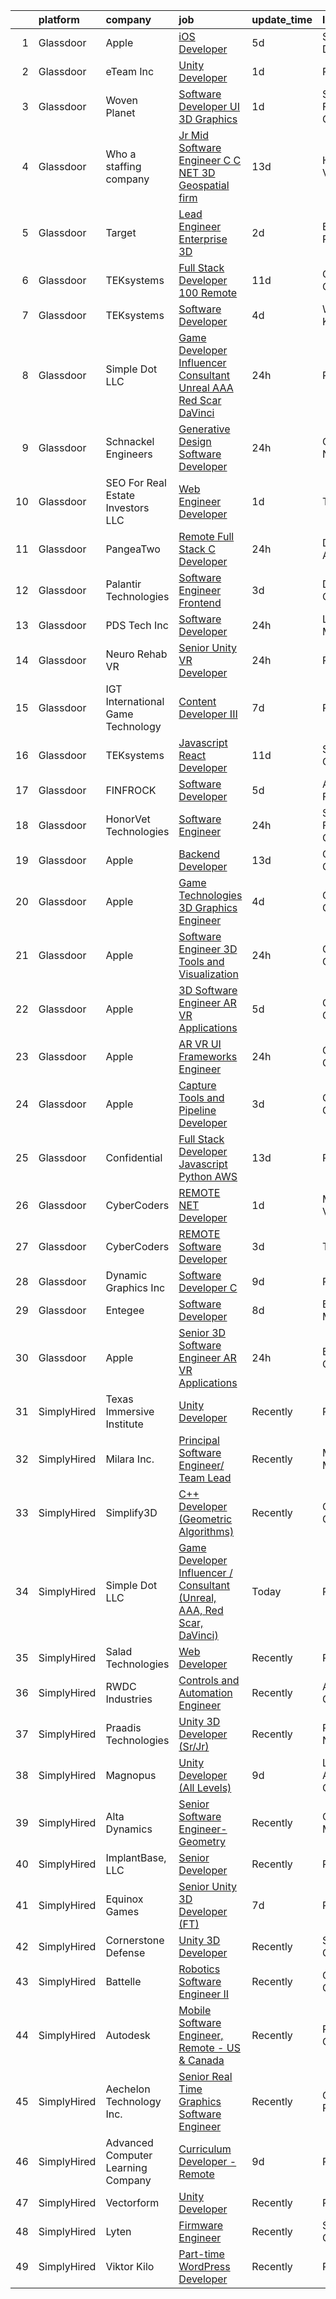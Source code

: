 

|    | platform    | company                             | job                                                                                                                                                                                                                                                                                                                                                                                                                                                                                                                                                                                                                                                                                                                                                                                                                                                                                                                                                                                                                                                                                                                                                                                                                                                                                                                                                                                                | update_time   | location           |
|---:|:------------|:------------------------------------|:---------------------------------------------------------------------------------------------------------------------------------------------------------------------------------------------------------------------------------------------------------------------------------------------------------------------------------------------------------------------------------------------------------------------------------------------------------------------------------------------------------------------------------------------------------------------------------------------------------------------------------------------------------------------------------------------------------------------------------------------------------------------------------------------------------------------------------------------------------------------------------------------------------------------------------------------------------------------------------------------------------------------------------------------------------------------------------------------------------------------------------------------------------------------------------------------------------------------------------------------------------------------------------------------------------------------------------------------------------------------------------------------------|:--------------|:-------------------|
|  1 | Glassdoor   | Apple                               | [iOS Developer](https://www.glassdoor.com/partner/jobListing.htm?pos=115&ao=1110586&s=58&guid=00000181d7735ae5a9bf52552a671512&src=GD_JOB_AD&t=SR&vt=w&cs=1_3f31f2eb&cb=1657177070773&jobListingId=1007978378618&cpc=5EFBB0462F9C6B7A&jrtk=3-0-1g7bn6mosi3bs801-1g7bn6mpbi6i2800-8d4150d959f755b3--6NYlbfkN0BvKrLyj5gPmtZO9T8euul8TCxuuKNOtzRJOomxnwSEodTz2Bc-sPZl8WPllYOnI2hxxbwS8TdA9WNTglzDTqZbn5Bu3fFUduUfTDK8RylNb8KGvXIr66mpwJ_iDAXAk3-sH4oTmpKccyAdaRBe6RwP0isI85kB5I8HuVhufLcN-Y0GydwkObRejQqIakxoQbhkySauClhPO4lJ0DlPqTLtYmSx_rZlP-oFLxmtOlXpA0n8ZGiMdCVVMf8M8cW83SjmSM8xpHhe7gK8eRMoxb66I2Uij7F91giV12l7LEgV1vlpt7v1NL-MBgFFnTmmaYFyzKG9sR-JfxNYm1LJOyFDVFMh4DukruyVellnnoDzD9M-m6-YlFwq96ylasqcTKBOeNLYmi5c8lEGO8T2wvHGv1u7nQuqRmMXOO7I7CoBd7kETADdjiK4McC-HH_cTqEwQuiHWUbCIdmRY6IRzr7Zk9LxSL-UMmlvjAQtdSP-pSbIvn8pbfdKPxALHhNtPXNMQNqnAngHvb1TNeQurS0ePoKzjKoQkYFstXKLzGvkWL2k1ZjvBXtS3Ijyn1VJr4nds9hcEHXKNjTIIj6AzE7vFSnx5-0f_FGgMd94lCRk0u8FkUrUMKiNVKMN3ulHPb8TjDfV-6kYIC9qzRChAywc014FbXwYpst7a3x2tf0g-3N-7Xfv6ZfMA58UzT6mHXYjWjgT_D6cf6u9dG0OGwyMPK0nA0HeYj96g44WLWO1oOO-TA_koxvaeNNdpjFBXSVb-kYV-kunGbjOZkC8EAXupemy9NutA6naX1TUzA3rT_4xyAuPnCrslkR61CkhoAIPW97ucKHmkIczUD0I4uFAccrn83AiCgX0xzClpsi1u-9EgQ-mdZoa8hr5p5MX-7fZhSayV4-sL8OoQxNL5UCoH_y1tnDpwFDX1-vfZyXt6p5ldDaiMeMzRZ2jrXLGmcTn5it-7ZTswQ%3D%3D)                                                                    | 5d            | San Diego, CA      |
|  2 | Glassdoor   | eTeam Inc                           | [Unity Developer](https://www.glassdoor.com/partner/jobListing.htm?pos=106&ao=1110586&s=58&guid=00000181d7735ae5a9bf52552a671512&src=GD_JOB_AD&t=SR&vt=w&ea=1&cs=1_0b4969ce&cb=1657177070771&jobListingId=1007985414064&cpc=C4A69CCDBB3B9599&jrtk=3-0-1g7bn6mosi3bs801-1g7bn6mpbi6i2800-e4f5f2f77c7a5e27--6NYlbfkN0BrebvuryEatuNHUHZCAQUz0OnV0ltSPb-mADEOcHGVot9rTrxxekT_0oFh76gfC5mPXlbWNqmB225apfScfrCU2JrkwAS7ewq6yO6Haz_G-wU55LR7RRBedLF-9-2wWB-zpB5YeSZ4IwU1LLrhnPtAiQ9DRpiCdciqnutn4FeqqqxBf-2elZ3V7AfpppKr23Jp4EewEy_82frbKNUUeJYef_P0HdUxSdzcJofU0zpb6_Y1j6o49-0q2o4rZ_fZ-JHHPebGg1t9jbhCxASz7X6nm5NWUke8OO9C1hGtMF5IDNEtql1UNC-10mx3vXLNLuR58jg77T6jSPd2EqdiDc9sgTzkQBgjoxO3JMfxXpBGS1KtYiKdP7bZt_jWo3mWenF-lMzXg4b3shq9nCKIFseqjRVeqma28b8vIghbj0V2sgkQFLVOTtLMWu7e2qBBjsG29-krMgXNDxa3l1tl2YoJc7kdgk2tCrd6hMMdpwas-MwDuDrjzZOi9bVJDcYahWNCnxDgmu41Uw%3D%3D)                                                                                                                                                                                                                                                                                                                                                                                                                                                                                                                             | 1d            | Remote             |
|  3 | Glassdoor   | Woven Planet                        | [Software Developer  UI 3D Graphics ](https://www.glassdoor.com/partner/jobListing.htm?pos=105&ao=1110586&s=58&guid=00000181d7735ae5a9bf52552a671512&src=GD_JOB_AD&t=SR&vt=w&ea=1&cs=1_fb18035b&cb=1657177070771&jobListingId=1007986416991&cpc=BC94DADD91C18169&jrtk=3-0-1g7bn6mosi3bs801-1g7bn6mpbi6i2800-45e24007f5f1396f--6NYlbfkN0DSgjPPcnEdvoK3uuxfISLALE6pB1FR7YSHOr_tSg5_QCn410VK5Ds4sai37YL-FnFSoIZqvE9RVYgU4zL2mlfJ_uFXv9xCsapT1JUXc56Sf65AsmN7g1lfrJd60L6aU9d3gZIf_D8CIwL1yA069_Fo_jYKHls2jd_9vSYBSvU59-ydQFe80vLvFfpGoX9f3Jl8bF-7dpcwYBvAYsvXALal5IQFvzrYc6mm0TZffkr7VmPg1_zjrSNMBY2F2IAveLK7e_OndjMZerJ7LJi-kqn864oTaZiZjDu-Ro2g8WCAfAd5oh5jg3ZKa74PN_0O-hIclw6D5SwxHzx2vj3zzskWdsgRPtcwobTorBmkS0zc5CpxAsSgKkko5_2HtARC2GwawZMDmAseYnI-eY4ux_xzmXCUB_rhJda2EnbKWlx3V2J3UVFNx70euQGoz7rXy1vaGLxLIDsnlLxnS6TkNAE2qQ58urhKfWaKIKuYIpZeiCXnOlh7Hx2mRIcYHJ81zy0J332w7Fh3C3SjOcWc-BTigy8S01x9dUVm7k00FyMtgQofIk3i6Ah07ZNqIfk9SKjJrB3AeHuZKPkkZ63-4HvW)                                                                                                                                                                                                                                                                                                                                                                                                                                     | 1d            | San Francisco, CA  |
|  4 | Glassdoor   | Who    a staffing company           | [Jr Mid Software Engineer   C   C   NET    3D Geospatial firm    ](https://www.glassdoor.com/partner/jobListing.htm?pos=124&ao=1110586&s=58&guid=00000181d7735ae5a9bf52552a671512&src=GD_JOB_AD&t=SR&vt=w&ea=1&cs=1_900426fd&cb=1657177070774&jobListingId=1007959211111&cpc=F17331D9BECC482A&jrtk=3-0-1g7bn6mosi3bs801-1g7bn6mpbi6i2800-625de26a60a44a45--6NYlbfkN0D8qe4D8speIWsVRs46h0m7IsudPd75aHHMzmLGJRCPyG-QMcvsiuXB6iu7s5abUKrKUwETLck8qCCezqhv485mPt3Q_kZI7b2gH96tQV2uN75OtnfMYlmhYFTv8n2tEn5NsykXGqWCeiWEW_wBO3twwXMmLZHhwVumMEbGRRqD1ZwGQ6mbg9pdgTouKvehbLC3CiRg_di8PGqNa3p941Zt-H6LvHDZ5M65jg7RLdCyUWc59_GA35cNuemaoZ4C-UgYlnQJjTcwI57-1migYw4Z4YC_sR0cHgwj6jT4Iqsi_A62IkR2NJ-cy7xMmTA3ZEwAhjOpSiUPCMGgWiYLT1TiZAd0bBT7nYVLHxiYpVnhrLzFJdpMITHAVuJ-wJhdiME0z6Qvqqu-XnBZHZZuAUDXvlbfNTVFV5E08svPC_vqd_cJg0jx1F64C71-G4Q0tLoeZyZKfBFE2-oyxupuMYWANB5u7zJQ8ShSTum0jlfQjZccsNI09TsA5_Sd2_c-vY2I7A1c4EU0WJrpnqKQ61kdJx501-H55M_iYtsHmmNzc3CqLfqnWfQt)                                                                                                                                                                                                                                                                                                                                                                                                                                        | 13d           | Herndon, VA        |
|  5 | Glassdoor   | Target                              | [Lead Engineer   Enterprise 3D](https://www.glassdoor.com/partner/jobListing.htm?pos=111&ao=1110586&s=58&guid=00000181d7735ae5a9bf52552a671512&src=GD_JOB_AD&t=SR&vt=w&cs=1_bc556fd1&cb=1657177070772&jobListingId=1007983647494&cpc=9FFE37255B2C047E&jrtk=3-0-1g7bn6mosi3bs801-1g7bn6mpbi6i2800-a61ae40ab2a28484--6NYlbfkN0AgONBeCfCTVljpwzR96jFX3mtyFC--n153CYnqiKkqIbEzGownH_L0_wgVvmdp1a0PFxQe0cHQNtEnMUzCwyzMwtvuMzkwUhd_M3O8WnQfOjJvLVLAOZIZMbVoDy-QiggK0iy-GBW-HI3JDjt4osXJv4LDYuYyNLCCsx96etI_LEYNXKeRW3CUXJ66zRnuGd2V37c_DFYd9iSlIEyDEx2OK09vWfzMVqz8NP3mV7ORkioXuojGNbefifI7elUy8pWtwU2IjbV5HbadbLPbftTgEeVjM4ST0AJ-e8rpMx7qKLBxvXEK5dT_mMu5z8OnNP8IagWr54Qsdc67SPW0BCSNSTwyMzLE35TX-QBSSNMVCF-QV8VdWnqQjzxKh3NnZgZ-jMBkk1ZfeTH-vMECY792pvOq4_kjlNw6p7cppZTjvw7ZleRSbWshiZ1ELFVpMVk%3D)                                                                                                                                                                                                                                                                                                                                                                                                                                                                                                                                                                                                  | 2d            | Brooklyn Park, MN  |
|  6 | Glassdoor   | TEKsystems                          | [Full Stack Developer  100  Remote ](https://www.glassdoor.com/partner/jobListing.htm?pos=130&ao=1110586&s=58&guid=00000181d7735ae5a9bf52552a671512&src=GD_JOB_AD&t=SR&vt=w&cs=1_fba8fb32&cb=1657177070774&jobListingId=1007963107769&cpc=FD1C1DA32C38CFA7&jrtk=3-0-1g7bn6mosi3bs801-1g7bn6mpbi6i2800-dd2d6808522f015a--6NYlbfkN0AuKz8EBO1xHDEL7V2YF9xF3dC_I9B9i-Zw2Jh8clPMK9BxhHDJszxSyW718EipT5My3xB9RWvC7WDHU0ow0h9pRvblyax8OxUTtalMaILp5jVWkqYx7spXz-8btzutYQSmz2NWveblO8aeSWwOdjrsGXboQ5PLDlnryxKKX6yYvnVs1-XGk4ruWN-MGc2um5XDxR5-KRw25YeGN2kPi4J2vUVGO97RID7_srlr78ClTOVpIIyNrBEnUX-LBKPSFG-WndcXYpvDpKK7NeDxuqMjG6KCrRrL1cSO1XFaO13elKQwm98kSjxZKa2tZFh3f9G8xRXs2HX-miSwvwDqxulnIlRHxfbmohLes7kuyKbZtx60fGqT6u3Zx-7r2Md3zoHBhy2unZwVvgdZZvwC3h7-t0dkP9zVOiZ7RWZWeK9qYnIV-helyBhyeyVQUYKN9LRpa40g-4IbIYkv543bsPcREkh5DMyTfb2eUcCyKLfnRhEFR6JDA2t6Z9-Qr9ap6qUO92jGAsuiGPSNt4eltqj3TyVW5x-jJGTW1JvXqH8_-u5ek95fl0hlKK103yW55kHQSa-GvmVI3rUnmmJT0Lhu4KadYMMGApFS-zC7QtEAdnPCXX-ZawGXAFasweeqvgzRynEpGfsKJa3ajhdTHg0dd7MuHzqxC9hxsjK62BZ9ZrrAxSe0MxhKFEyPGmZyUFniPFFVZGEjbvIHZZIel74ekFgEU-xGxLg59qQ4a5lmOcjHsvbZmDs8g8olyoUvVF_5JTzfgJC2M2wqAT8eIzUa05g3qbPqAvCXzS4ZE1EegaiGYWAu2fH1LaLaa69u14MJbvn4UrM_ut96ORFqDjBbbYYaMsZQkJUo3UegYlvrEKutQdxt2IwD_Oz1t_5mIELEgi_T36gzdNDZMKDewGABe0fBW62aPAp6lmUsbWjQgZ4Rjc3AE5VsUBHx3OrtzfiyFzy4BhI-Rw%3D%3D)                                               | 11d           | Cupertino, CA      |
|  7 | Glassdoor   | TEKsystems                          | [Software Developer](https://www.glassdoor.com/partner/jobListing.htm?pos=123&ao=1110586&s=58&guid=00000181d7735ae5a9bf52552a671512&src=GD_JOB_AD&t=SR&vt=w&cs=1_1a145199&cb=1657177070774&jobListingId=1007978836663&cpc=75B6770C194DCF89&jrtk=3-0-1g7bn6mosi3bs801-1g7bn6mpbi6i2800-bfa3dd6b28200f17--6NYlbfkN0AuKz8EBO1xHDEL7V2YF9xF3dC_I9B9i-Zw2Jh8clPMK9BxhHDJszxSyW718EipT5OBx_lnmj0Ujvb8C2pAVCBawXtZxjgdNqS_BLECfXQT_1ZZ4W5YfPY_0HJGzxvEiTHgUYFr3sUqKskdKMxruY7_5YR0wop9NtVZ82bUKn1VpnQ-dHOb6lKXGXMW66EhM3Kzi2GDMxDzyiEP4ROaDVAv1XlfbyyqbGOl0ICLXrbs7PibO9D1WbZwEZztBG7Q9kPJGE_xMZRXQ1f6YbxmTAYwfQe9STdCjrjr3dpa0zgRJyCAbQRARH942PiuOfDgQRairGXFohjb1iygYY5AWhBhd6KJQT8F7cUhFshab0zI7i_bwJuwFDglhqB-e-9s4b0izGoelFw87VU_k2y5Gbg5ws2haxmbqcyDnGsgmb5gN6zdkJueV-IKfEvpqJarDArxm0kvLWJr0wYEY-svdoFPi9FQiXnTshZVkezFtKp4MhzWHhIgVixfKirIyPeU91hmzEjdbHMDEH57oAdd7rIRRZt-s0Dndy83MVaa0TdZ04uqUHA_qOHU-_B4S9cPf5eoDWhQsoGW8X7t0DtKy2yWBRKD5mc91qdtqS2kSYpekqHk5m3wNgemwU9SKdHlRIGV_VE9ZRo-uEF34_xlIpgyyQx9p5nzOCMgoMWQLLsVAcXx7VtZIIVeBHG3Kd4tmlrb00nbjaStX_XmFI9gLnWAgwd9srSa0DmqTAZD7i-TS9-XBD0C81ncS1bB16Kp67RZTs9hICRMn-A05BTIdbE-nEc6PYnu74ULyJ72E82s9y9iPx3oRWLTM8CURgr0vjC_KfhF0wJG5bjEAO08KEfBRKP9Ca7fTRV8gcUWmEC2pUHmIq9lMXHPmFTGSjYrDi5jfYg6INMTa7pzyze8SGOYHfkLuqo7LsPE597mU7FpMnRjbRztGDU1pMFBzDwKGK3THCgVdJ9hoQ%3D%3D)                                                               | 4d            | Wichita, KS        |
|  8 | Glassdoor   | Simple Dot LLC                      | [Game Developer Influencer   Consultant  Unreal  AAA  Red Scar  DaVinci ](https://www.glassdoor.com/partner/jobListing.htm?pos=102&ao=1110586&s=58&guid=00000181d7735ae5a9bf52552a671512&src=GD_JOB_AD&t=SR&vt=w&ea=1&cs=1_d8d08ff9&cb=1657177070770&jobListingId=1007988169468&cpc=608BEFD8E68346F1&jrtk=3-0-1g7bn6mosi3bs801-1g7bn6mpbi6i2800-ea5796f865d45b2b--6NYlbfkN0BkSfjZlGN18gGtpPg_86ZemVYx4Wh63Xcamy2Q7-7wZ-kin33G1bwa6GZPxrqSHHz--SXSexNnOl5TpH3iKffomPqSxWywkMvBVfj8_1dHgt1X1sxFsX2CQ3Yp8jeLenVdGl8MCLpVwCP3CBbXsZinkrMGelfkvibICkQIKwvALSEFv-9xIQvqZ2ahKLy97ina3HFJWicP5Jom-WraLrhUo4LMTkRehGFs1ozi1DNIX34OXpw94Kanf7cws4iE2bdPnC8cq8T51uVND9dR32lD8yl5QvjA1ER5LLN6fckwsDtdz1cYTHdQYph6SWt635wsIcHRqbtZC8RbvrThUvqi09vpeJrmvc5Rwjk2zhSfiTMKXVkNpIUFnBlLFA8w8WaYConiMdDmxA2RAcAsS54k-xuob6X0nEw8qXHzyqVuzWJNhLNO4bI7FSC6WyML-bYZZUjx7T-lCSH-52JX1Rm5_C2eRSrhFhv7JiYqtOhs0hpCmRDlYL1ak_HuToqcylR9AOHYovNL8A%3D%3D)                                                                                                                                                                                                                                                                                                                                                                                                                                                                     | 24h           | Remote             |
|  9 | Glassdoor   | Schnackel Engineers                 | [Generative Design Software Developer](https://www.glassdoor.com/partner/jobListing.htm?pos=101&ao=1110586&s=58&guid=00000181d7735ae5a9bf52552a671512&src=GD_JOB_AD&t=SR&vt=w&ea=1&cs=1_4f49d9d4&cb=1657177070770&jobListingId=1007987458836&cpc=857CC0BD160B0F9E&jrtk=3-0-1g7bn6mosi3bs801-1g7bn6mpbi6i2800-7e547bc3bbec425b--6NYlbfkN0BrTPNwjDoELvBVia9gkET74rNEsU_fi4RRK14NiMbuskwBmYiUl43ITcLe-zL9azDC2bpr2SCa5atbsWtVarJGFgRc_UdXsaXv9eSq5MhWIbYHXS2iNjxtl57jP_-YbQkWhoL7t-RZsYxZUoCrAWVDMEXxgRFdx9CQTy9-cnfIsIM4DpLEIpgy2J1BXSAbDoZPwX0NVj0XusZGotoYS_dXYVqbXnOIBRaUNgF2susCtMh-TnfHYvSWWZXEZk_JeowrqbQMJqdqLpapL-kWmNEUclFKVUEaUaK3b7sSEaLwUgs882ELpTmOS_1GdhK49QYzO1K9d2_j6U3sGN9AMua8h_HW044GNF3b4w66o9bd2C2P9MiM7Bb5COPlxk0D2nFEhjrYYnE_ZTyKamnjfp7PWHUeGP-MgGK3fwTNyndPid_XMrxm7il9o8F1Lb4FzAsA1NmNLByEi8qYnhjx6mB-ApCebhmX_uF9KzlWTjGCYCxaexV2cRcW7gxF3BWUpoO70ZfNJsXrDQ%3D%3D)                                                                                                                                                                                                                                                                                                                                                                                                                                                                                                        | 24h           | Omaha, NE          |
| 10 | Glassdoor   | SEO For Real Estate Investors LLC   | [Web Engineer Developer](https://www.glassdoor.com/partner/jobListing.htm?pos=114&ao=1110586&s=58&guid=00000181d7735ae5a9bf52552a671512&src=GD_JOB_AD&t=SR&vt=w&ea=1&cs=1_4635cd51&cb=1657177070773&jobListingId=1007984815447&cpc=451933188B21919D&jrtk=3-0-1g7bn6mosi3bs801-1g7bn6mpbi6i2800-b3d23f29abf857b0--6NYlbfkN0DJfnl776HxIft2MNDC1rkXQ3Z9Iau6Lmi_e5Adjz34l-U_GG9K-pzeo5vzy-H4UdIoCW7Lz87_etdtZZRan6N-1kVoIxyTUChKASzotUIiuPIjmTCuTgAcmu4rBIGIwj7m7wEjObYtC0hBXrIScexmHwPmZ9QxsG_rHyC0eOPqSdmYPAJwIkCP02SvWl_BBPBL4hm55n6DsDaHubYtFBbhemQDohdhyzk2bZ-ZyxKsRtfnX6wtCOhA1lfD-DdHV4BohWuZqw1MITsfmXcrBLW9FVklO3slkqmalWcZDbtF2uvtPMA1s1wmdTlvN98_wrpm82cfcd1ympxmViqOpYvZvdShl_aA0OTT4S4_ODvzHmkVL9wfifTPLK56hSFhZkPFrd9zReHeG7PMasTkTyrk-JiICBHuL_B1L7cG62Ubra3wh5Tgyq0itNzQcdyjkhq8wnCrvadyVfJUSe9OaibYWzzCTLDdy65_TzRF56KATvzd0G6EGssaKm6ju4ox8D4%3D)                                                                                                                                                                                                                                                                                                                                                                                                                                                                                                                                    | 1d            | Texas              |
| 11 | Glassdoor   | PangeaTwo                           | [Remote Full Stack C  Developer](https://www.glassdoor.com/partner/jobListing.htm?pos=104&ao=1110586&s=58&guid=00000181d7735ae5a9bf52552a671512&src=GD_JOB_AD&t=SR&vt=w&ea=1&cs=1_bfb4e46a&cb=1657177070771&jobListingId=1007987822530&cpc=412D8C26869823CD&jrtk=3-0-1g7bn6mosi3bs801-1g7bn6mpbi6i2800-b4681075ca74780a--6NYlbfkN0DNW2r_g_L4iYlqGxiHKsZQ9YGI4uo45ioTMb5HFAR8n6iDGHO1VjmvlIPbblnpE7ZtFBUYOjTuSl88U1jlK8KBNXypQKDW4Bo4bremIaL_2KQUJN-eXeaNSHEhinoUH7m4KzWUH3zNOWQp7iiyzANNi3OTBzAp-AXFQc7hWoswixAOQCOwluo_GiT5iCtS9fgUFcdj4OxnwGtooTPHgPqWCiJYL364bfZqqa2x5e5T7FQn7qzs1aIpLqS4bbf2Hd2CdthFaJWQ4v1qXdtGDlLGlpc82xjwkqeN0KsjWW7O3cumI3RtL55Imqct1ovtHMyg5U3SbkXaCnoy6NTZPzukS_vaXROzp1r8MGU_qYxB4paW8wAsOBS3pOHnKze3T6aR1J5kN6_ZQih054QdcetA_CW7lQDU6h59DPTOPAiDygrlGQs_y00L7etTT0ETCE8C1QtToDcKjS2YHWN1u699pInI_2_Ao3ubPh4pOL70MuMOzjJYO0ftK-9amOgXsVBGkFnyR5oPGeYx8JrwNHo5)                                                                                                                                                                                                                                                                                                                                                                                                                                                                                                          | 24h           | Daphne, AL         |
| 12 | Glassdoor   | Palantir Technologies               | [Software Engineer  Frontend](https://www.glassdoor.com/partner/jobListing.htm?pos=116&ao=1110586&s=58&guid=00000181d7735ae5a9bf52552a671512&src=GD_JOB_AD&t=SR&vt=w&cs=1_507e6720&cb=1657177070773&jobListingId=1007980747097&cpc=AF1E4A3695F490BE&jrtk=3-0-1g7bn6mosi3bs801-1g7bn6mpbi6i2800-3f3911f00a585902--6NYlbfkN0Brd2bbJv--kwJLf5E6dthOUocw0FyT9949Kzz66cUevmgVuLUFWYj_raqBL5h1rfZjKXGr8BwQ-kr793VJAzMOONwb67UfT46Ct1DUpQp1MrYBdLAG7WyHCrJbrwdEnI-nZK6oRVLcl2ZjXOl8rneW-e1-TOg51HLyjUouLEpwSuOCZDW3bHQJvRYrJHvb39wizpV928rva5h4_DOx2qdRs2yX0rMDf1Kj_2CHABu8b_RbcLIhZNcGsBebqihTlIPSBlweFtuzazAsziXwpQGOJbD4CXaWa3-EfS9vqwfAo9m_cLNOwnkNfI5mLSSuHcf5IVo1fdZ38T5WVeRQ-ifZ2yEZgcgVTvCsER2UcGggOeAla5c2QaFVxwXsrAKlfAzMZ1TXQSgnC8FOPb4nMn0_wAwCzl9dTzvR_ZyTOX430A7_jCdq2_B1)                                                                                                                                                                                                                                                                                                                                                                                                                                                                                                                                                                                                                  | 3d            | Denver, CO         |
| 13 | Glassdoor   | PDS Tech  Inc                       | [Software Developer](https://www.glassdoor.com/partner/jobListing.htm?pos=128&ao=1110586&s=58&guid=00000181d7735ae5a9bf52552a671512&src=GD_JOB_AD&t=SR&vt=w&ea=1&cs=1_5afbcf24&cb=1657177070774&jobListingId=1007987377855&cpc=FA84DF7EA1EC2398&jrtk=3-0-1g7bn6mosi3bs801-1g7bn6mpbi6i2800-79c86ae366134147--6NYlbfkN0BLQ6hkz6GMEPsiDV6dZwFY4wMBUE_AioakCFmtqBrqGqP687vd9SjG831nUZLdlECmusHnAOTFLnYK3N7fukINjt2QAFZ0Sgdn8HiwhyTl-el-D_fZ3zFBoXjK6-gt6Us2wmwtguWbIt4fQ8-O97xAj_qyE0M9Q_SpvDyzMHDJyUZgZcNZDE8JTgegvpwsg0KIQzbq8EKU_MiI3A4-Nq9pn6jicALFsd3PNdJL05K-NHGf_Ql-TzL0EQw7Ic8J7mKESPQks7owmu_zt_5QCNVlZZWbD9fdd4LwoL9HmoVIKbGmLcHQHmyPJS3FP3dlSlPzIVvinYUwEmldY-Pwxnz0sX0VdJSVwWeSyQw85hH6cvjIQW5eWSo9wDVK7kp7xNJE-8kF7kxep8SRuNbdvGRh59umZ5_oJvgFriIWjZGsUzcJ1rllYzDU9uk88ICcr9KVbYHYy18LK4BzokHxgkmZlVnV8yAAwmZHs86LnXUNsdR88V8sA3KamuebZ3zXE3fZl13JO2SLaoJqyqO4w5k6MeWlrUta6kvINUWndwnxxA%3D%3D)                                                                                                                                                                                                                                                                                                                                                                                                                                                                                          | 24h           | Lexington, MA      |
| 14 | Glassdoor   | Neuro Rehab VR                      | [Senior Unity VR Developer](https://www.glassdoor.com/partner/jobListing.htm?pos=103&ao=1110586&s=58&guid=00000181d7735ae5a9bf52552a671512&src=GD_JOB_AD&t=SR&vt=w&ea=1&cs=1_728d9e96&cb=1657177070771&jobListingId=1007988411767&cpc=BC94DADD91C18169&jrtk=3-0-1g7bn6mosi3bs801-1g7bn6mpbi6i2800-e005f082bc41ae45--6NYlbfkN0BzyIYrTMR_AjNKh_kvAG8N613gtHPANQ3sdLTkrtBd-xkCCUeUNGN6iRD6_895o5Qd1bbr8yk1W6C_TYa491hWqfOp2SYxiVpom35DT6SBj7tGtQenwA1-Za20d-kLeiIB2ab8xzruGb50UmLwFymaVQe5Iv7yC1cCsLYZlHVWwFgRovZLWyYMKa2NST8h17zp878kNoXZ4ASXzTjrirg9gQ7X1sov2t_XnbZj8hod0bUSUudp4VmI8Php3smLzAvsxT3XBPPI3wLcR8HQyqqLyrrlJiM33bEQLUvGsKLQhQC5KGzUh4rg5dxHlN3IXjXFkg68YsYJqcOHfInTDfjJXbMk-L37joLNvBvC13XhKUxOWb3bF8WY3mWd7uwqOwN2akf_8jZQpxxvprJ7vFeA9WmWOYdhn__zCqDtromjf6tM0DXE2zy3ZqmdWmGhZrH0q9y6XcSaFYLWi2b_2g2P1LDHEghIdRXP--Jjw_mVD_hcKrv6nMLUNhCfraNBTDEl5Bao9c-Jpg%3D%3D)                                                                                                                                                                                                                                                                                                                                                                                                                                                                                                                   | 24h           | Remote             |
| 15 | Glassdoor   | IGT   International Game Technology | [Content Developer III](https://www.glassdoor.com/partner/jobListing.htm?pos=109&ao=1110586&s=58&guid=00000181d7735ae5a9bf52552a671512&src=GD_JOB_AD&t=SR&vt=w&ea=1&cs=1_b7ac827e&cb=1657177070772&jobListingId=1007971098258&cpc=9FE5D8D7282D4400&jrtk=3-0-1g7bn6mosi3bs801-1g7bn6mpbi6i2800-e16d4a7645c50906--6NYlbfkN0C3FGiAGKMufg06vyvXEyGw-21Rz5inohOPof25eO8swrw6TWRIst41YXjqp7YQq9452rKQDxCCV_IA1_XZE23ZbYQJ3O1O-r__jclhSxkrY9Cg6mYeOX6R5kzK4-ftdYp9aaexOnM-pzt6awK5qX_w3w1P0nLQUHhl3_aWO13E54bDWCyN6K6GtcSarFXEkwo9j2DhqQJ0j3J1CDUN93WFcWj3dU5JONnAUnYhuVRN1k7KceLVjfo1epxuycou_Seeci-kzT_q9Oc8bLIOXzI5wF4Go19lHXrH0jU-xtUPSlXsmebOTiVa8zIM_zfbE_VpVbmhn12a6pDN2uyD7ENF7oiJ7dOv2h7wY_QO1GsMGV4w3p4XXw5eEvtr2ijYsOZPCZUOZ6CA_4AzcIGdkrmHD3xQGWMKFcNvbveYLmosOymMVv3pcbqmPzornn--FGQObR9KT-deiTSdsEg142ZNHSMNGmG3fPL3XIz_qd9EIxX_z9ky1oYX0T8RarqSK-6tMIUEhuIs7JR37VahenoX)                                                                                                                                                                                                                                                                                                                                                                                                                                                                                                                   | 7d            | Remote             |
| 16 | Glassdoor   | TEKsystems                          | [Javascript React Developer](https://www.glassdoor.com/partner/jobListing.htm?pos=127&ao=1110586&s=58&guid=00000181d7735ae5a9bf52552a671512&src=GD_JOB_AD&t=SR&vt=w&cs=1_e43a02f9&cb=1657177070774&jobListingId=1007963107734&cpc=A65DF3A704A48F9B&jrtk=3-0-1g7bn6mosi3bs801-1g7bn6mpbi6i2800-d4d6a2fc73d6b7b6--6NYlbfkN0AuKz8EBO1xHDEL7V2YF9xF3dC_I9B9i-Zw2Jh8clPMK9BxhHDJszxSyW718EipT5My3xB9RWvC7bhWJ8uYzxfiJKHwI0ZY9ngFUtzXWasdvVM-LkEhtyWm_GGYg8i9HC7rhqtbyhCEV-8XDw4sIqknS6NoFyjls6UcWn78ONfNa_aTzMlQ6ia2Y2WOjISPHH2MMBqSCxNP4NT_TPnHdTOZGKpzaA6eTrtPJbtTRSpUpeGSv8RIBKjVP-YQUAS3PrRYw9UNpUUfIw-_IwUOramMlCouVfXf_jN_uWk9u5bsLHx7TDWUWlRiF--D4o6W4ZCWYr5cTnyStzjTWEz2pIu6vOE1q66dFsK_VmvoK803dZ4RkcnY20hWBUB_Y-wwykQY-_lMKB-j7t5WgQUh7pgdcMcL1LhjPRt4MdaKonsONXlazJ2Kvfxzh-H7qyL7VS88DCr_fh6Dkb_QarUDCpa-HMzDA5UN2Xnh5it8YhHdAjs6JlfN0fOBxTbWJD4ujYtwmNTbha5inwRTv11wpQeh2HQVUctEIVIE_67BRxaoyF15gUKD7HkKmIi_xjKHi3nPFIMXS5sw5nCxdDLVTFYtPW5vjSbcbVebbeORmaUA3t5YXHaH0Ez0HKS71eOfNtuhAxu-uRI7RZGA_XnqU-dt1GT56D-r6uxkZHWeC3q1Sac7NG8ONWbuOJzzbR7YFdvT4T_ZxAcgPCcXbMjf2kZAnfaUo5AtPM5M8-lq8-BitieYp8qAQIDwvlhNAp4at-7O8HcqT-k3AHSK2mJT6tgkI6mTAyZTsoaLcTuo9d2Q7CbkqJ1Byq-x-6sAJcrEWGE6Ii3t2VLLKxDFg7Hno8ppjrfuy-zr-NBbtGd7e2_aDV76WvGxVOs7hmffkglShT_7Xw1-N3GdO-VlOVceW4YGus8WSQdHSUxNm12Oy5p5fK3qeXe3hFh_Sm7Xj1PVrNxnxbb9C4EC9Q%3D%3D)                                                       | 11d           | Santa Clara, CA    |
| 17 | Glassdoor   | FINFROCK                            | [Software Developer](https://www.glassdoor.com/partner/jobListing.htm?pos=107&ao=1110586&s=58&guid=00000181d7735ae5a9bf52552a671512&src=GD_JOB_AD&t=SR&vt=w&ea=1&cs=1_2cc5a681&cb=1657177070771&jobListingId=1007977621221&cpc=3164FDD6030E246B&jrtk=3-0-1g7bn6mosi3bs801-1g7bn6mpbi6i2800-801552c2a24b1d78--6NYlbfkN0C3s6SQssVyjM0TBjXC5cY90NsFTu6k7iXDnyh6Xjam_d9QdXGBKCdiTRGlxXPp6GLbcA9E9r8q4p3mOp5GraLVB1M4cMKKLsfTN3yev7NTS7jOD1a0Ueiv6Gv_FF1NPHaKm8CTgzq52isBT_HRWkNw1T1zekeHzhwHdMJ9l6qIUaH1iTu73jV1ZriJrbFUvU8r0lvWGhHpfE34-KKKiJUVmF1F0jt9sSDQTNMl7GcDzIa5hm3jENL661N08YLJD8RwqwpmRVpd0b4AL7IvtVOTIZ0-rLR_Nw1VJKBUP7mhyf6fjw0s3jp2vEh2DO8iZ4wrK2Y4jXxcC_2ThmWp5hgclM7wQnr05VrRmjSCo6V5h-L3ImrHLiOFFYLunx4JEH5wxw_S6-_7XChvitBo52nSaiwvRC4RfYiRgMpS2rvNgsre3e9i1L40MlQRRf131A47i8dEiyT68mLAI3hx4Boi4Qj0yJRghVqEFl5b6rG391ZQPmEOix5MIhfTvKVXoaw%3D)                                                                                                                                                                                                                                                                                                                                                                                                                                                                                                                                        | 5d            | Apopka, FL         |
| 18 | Glassdoor   | HonorVet Technologies               | [Software Engineer](https://www.glassdoor.com/partner/jobListing.htm?pos=119&ao=1110586&s=58&guid=00000181d7735ae5a9bf52552a671512&src=GD_JOB_AD&t=SR&vt=w&ea=1&cs=1_83537857&cb=1657177070774&jobListingId=1007987212370&cpc=18C9CE28155C17C5&jrtk=3-0-1g7bn6mosi3bs801-1g7bn6mpbi6i2800-06ef6dd8bec8c65c--6NYlbfkN0CPAXerPCigbGFrKuhnd5kMF9E892YZnMhVyLV70FU6X18ITrew1mUA3D6WJbkmB6iSeUvTWnrf-_o4Yx9nsl6PX2kuv5MVue12fryGObv0QAi-L4-nGeSlqR6OaCF09h5rvX5uBcFakcB6uJpGP01PL5v7Suyy5rQ8wzXlY0kLoLSTGT88LUWnjBJfusiTEozfNDJjQ_xzYU_otxL5cbJCYYhoRGHZbeSoMZZM88uAhFHxXYalBIboM2sekX91w71NMuUN4iLiaJfW8hpni0CqFOzYnvmbVL2WVGb-61SP7fP0KKGFoSGvqtlGc7ehfimO8YkupqCL5r9LtNYx3yvMyrMO-nBeAPuhqrz7-XXwRto3ekoY-idDXL5j1bbfn-YusN0rIiluFAXrtZBl3JHSt6soh03r_0IQdDR2BYgerFz51a4nCANCSDLg1zf5XTqq-v9gZeZxGqQlIfUpmHT4eR92aVdI8orqMi92kUI1feqWevUYRqRjUiPr0h6NnmBlA8tnwP4NKQ%3D%3D)                                                                                                                                                                                                                                                                                                                                                                                                                                                                                                                           | 24h           | San Francisco, CA  |
| 19 | Glassdoor   | Apple                               | [Backend Developer](https://www.glassdoor.com/partner/jobListing.htm?pos=118&ao=1110586&s=58&guid=00000181d7735ae5a9bf52552a671512&src=GD_JOB_AD&t=SR&vt=w&cs=1_5546daba&cb=1657177070774&jobListingId=1007960896209&cpc=F41FEAB56D215062&jrtk=3-0-1g7bn6mosi3bs801-1g7bn6mpbi6i2800-81ad8d921ea829c6--6NYlbfkN0BvKrLyj5gPmtZO9T8euul8TCxuuKNOtzRJOomxnwSEodTz2Bc-sPZlt2Zgji_QUXGo9EGUIBX1Hwj7PZiXpq2u8XNj_fGK0zslgonSFvPVsGnlFw_RVzK0Em9LYMqBu25eVUK5nukBoObf5Iby9PNGhXoDMm9PZqGkpoId517x9RAUZAsKWMDLq9s15yG3irPwxBRLrGajOMilizn1329tVKODT3CUV6WYb5rOYH2wsVigY58CN2dMk5xa7FKf69JpPqPvg_GMv8GDQvoi1iv1Bnfk-ufZezvQbKYDJtj5NPueSqZ511_oXyQACoGTEciWPHkCszH_Fd1f7Y-Eoh3963nAx5UP0qXecBuckWQT2dfP2-zhwqw9WwKQsDgQ5yGq6lB6_yucL9eKiJErs_4qsUXTrUJ4L97IDNyrFZa3eAt7NofxDJI0L6RUVmR1TwiC3jHEF5gD7xrdgvk2QzNis0a0Z6PP4cUhYjqyP8qk_oHykLROizNUvBdx0q_yulL0Uc9bxVr0iGzHTq8fTNLYY_OaCwlF1eRsfUrvYxMOzzYswmCRgkG9NnqzKhgpiEFffDOuRk4HZtBhvWp-mH49HjLkfgEiL3Gzkx2WvJ45C8WxKPF0jx4IeRZfvC54XZpoc3UPpKC_Gl4wBKvH7tdszgaONnPeYZp_L8RcNPAOSAs7keQ9UrfGE7YLZhN9uDKTtEuxwWCRTxPI0iJyKEfkVF70LVXfcdxlMyJ66sBiYXER13t9gbV9IiYUOquuYAFvUPlEFdyggZKmtE37bWwZbpjc45OEhtf3pflzMKGM82a0Echc8pQZ43lSftioSDDfby9JLQagXe0-5kQs6uB8DVDwBcNJVatjz3uKiCRhZQFVqaiwvuFoZ40ZZmWtiqVxy5DbUOV5QIwpStnTUtvbdR3pCUreDMoAw9ghRkTwz3gYggmZS617KPhMAH331UE%3D)                                                                              | 13d           | Cupertino, CA      |
| 20 | Glassdoor   | Apple                               | [Game Technologies 3D Graphics Engineer](https://www.glassdoor.com/partner/jobListing.htm?pos=117&ao=1110586&s=58&guid=00000181d7735ae5a9bf52552a671512&src=GD_JOB_AD&t=SR&vt=w&cs=1_097976e8&cb=1657177070773&jobListingId=1007979187836&cpc=8795CF9063CD573D&jrtk=3-0-1g7bn6mosi3bs801-1g7bn6mpbi6i2800-1fb1ba65839ae94f--6NYlbfkN0BvKrLyj5gPmtZO9T8euul8TCxuuKNOtzRJOomxnwSEodTz2Bc-sPZlt2Zgji_QUXFIRMw835oztiFHuD47oHEhExsjCCFHwabCpAjOKzJKZwOhUct6xVGxa27TBa2YdF_maTua6893v85tU7MsoDF4pswBEopaXF9EtYGCiTMjp58NrN0DM22VhYbWz5y9bCDqceFojIPsQW6aFtA8GsYyrGJ28I810ayLEbU7FoFbb8BNp6rxkRHGMCsA7qQpgVZprJWHrO6VXgB41Vbu5kEMkEO4zi8wAemSfBZmY_ch6B_RJuyeACv7PH9vcNg4eWvOzfFNhpCD2uv_IsMC5dCFYjZauSYc_Y5OTVLXb6aeHzwJVcHCbmOf3S3XbDKdcI9eMSEo5_SToLiv-JIE1NsEHnvo2cbywQHPsbHrpx0lXC-PbhpZ4f1jy8ed5NnUVvjBG5zcxT_D0jILeP9UZ5edyRbDviufSOCzn5fukok4JlJebCfkb2LBrINeGk_NTLTAoD56UmLnJilFScYvJ4ibp9rNPG9BaYYA7CsMD9HgxLmUda4lsZ-qQf-Xlx-PATtR1X6v9mNu3lR6e5yswq6JLXYU_Z0-j3s4RrbnjEI9_GUqecYLkvCSpDEWw9aQHPnRi1MHFmPoS0b0cjH7Jf1eXX9WttUbj6Lyh-teh0vhEnEQAZopDZe5jIWKRoCqfVhPu3jtrVpBZI5Jwo1sW9XY5CgjzRdFmOfmLsiv8hEU8QZkh_AIMXEg9btPvsGbKYlYHOSV400AGHT2Htjpn83icjySxDFzx8gmTxxQNFCK0OS978nw3G_bhs_6bo0sda_KBKcIIj3NYLjPIH43-FNN-EpvJUQOtfVVw0J07smAcSQCNQ8hljYDGfnxd8KnIZtxniq62NSKskriU40dTQNmBrx9d2INR70Si3hVe2Y1x30dWLjZjHOLbpbO9kyfXhEhy9hb_tRNipHpcmD_1Uk3H_Jc6XFxWiA%3D)                         | 4d            | Cupertino, CA      |
| 21 | Glassdoor   | Apple                               | [Software Engineer   3D Tools and Visualization](https://www.glassdoor.com/partner/jobListing.htm?pos=113&ao=1110586&s=58&guid=00000181d7735ae5a9bf52552a671512&src=GD_JOB_AD&t=SR&vt=w&cs=1_16c7eee2&cb=1657177070773&jobListingId=1007988604945&cpc=F41FEAB56D215062&jrtk=3-0-1g7bn6mosi3bs801-1g7bn6mpbi6i2800-a3d5ced6817d4f07--6NYlbfkN0BvKrLyj5gPmtZO9T8euul8TCxuuKNOtzRJOomxnwSEodTz2Bc-sPZlt2Zgji_QUXHm5gyoIT_Mzp89_LQqVuLs9q8L6cTyy4Tnz7Z6YIWN4wEPs4Y3pkIB6cVdveuXatmFNP7AebvBegq4jbUThXfjt_W5r_75n09KRiDOtmIruz92L2HMKes9Bz7DtIaXObpqSHFbEXSwxT4J6K9WWRFya6YD83T7GXFlTicakTtXCJFdQVqegUjtIw09p8dRB7qzII8mL7hamPKWVqd2bRp3PBfdpy59f1SNIKbvQAcvpaOj53eUN9kj0Q-nI3NDgg6_jh0zynsW6P6W5G0kQXJTzep3p03l0DpE6gh8wrjXmKbx7lGU-kp7uTcl0x1TivkKOFC1yw3saU5ul_kPiIsbGq4CShqd_uz6tQlKnKuShChkqMI7PGLd2Nnd3KcP3yYFAB3m9v90jsd27nsjbHwOQkmkpX0vUxMbnSGhgKXgk6NdOPo8qbXObDPPcbmrNrRpGFyhXHinQdBeOE6n9OQ60uEBtejiNiiTNljAYfvo_X_qBMgBVwcSGDioe054_qvMTcIyWOJPNkEenbF-_BKE-tZlMVO2b4XeAlSDDb1mhy-Yk13uudHqydvh7fEzyUJgNx5A35wnWJ0uED2hzXoCtBEEebKDtrsc4XECld1EDyznnDQL1Gg8SfqZDFNQSnr2DZUC7SwJDVqwm7j-qObCw_sOcVuLkw8Bz2hOPpGaA3ZUqydXMd3AvkO_1N1Yw8eTvC5Bjnl_aR0gl-jszPz6z7JKNEW6SHspGBKbnJ7UI4FvKBq1GZ_i1poXSp-9mq88GWgl--MRHXqJ89-Rkl0pZBRgZp4imSxs89m4ig73IUBZ_g8N0N0M8PevY2tXzfj9NkgduHorHN5NS5_1m-fDWSDzwirU0UyLHy9Uv1-Jo42r9d3U0IvLAgkrk9YFR6VYjBl43JdZdGDtqnCIJOD4WmINMJciDFY%3D)                 | 24h           | Cupertino, CA      |
| 22 | Glassdoor   | Apple                               | [3D Software Engineer  AR VR Applications ](https://www.glassdoor.com/partner/jobListing.htm?pos=120&ao=1110586&s=58&guid=00000181d7735ae5a9bf52552a671512&src=GD_JOB_AD&t=SR&vt=w&cs=1_d51756fe&cb=1657177070774&jobListingId=1007978378538&cpc=F41FEAB56D215062&jrtk=3-0-1g7bn6mosi3bs801-1g7bn6mpbi6i2800-5613dde770b528d6--6NYlbfkN0BvKrLyj5gPmtZO9T8euul8TCxuuKNOtzRJOomxnwSEodTz2Bc-sPZlt2Zgji_QUXFPq_gRBnVvJbho4-fvCQlNyt_qZPlfzMAtzVOKVdF25GSq_UedjLkewRQJUBAk-bu5Mn4SIdqQEvsqpaiuR-XrbH_tc0B3XHZk-0mScSFxTfyV19dOY-70MYythcT2t08WyBmKoiJm5SOx2a0PH6xWE1n-a2RDFYKt6eA_YvUxviZTPbM32e-3V6_BOai6sPAnhcIcwPRvn3LhVJlKndbOXPf9aJ4vOq1iP_a7Tl47jpXhieLdzmJAOSa95suF1mg4AKXR7k7AXyizv_o8CKlwU0QBdKfagHJUMiXQ6I5vRjYyYJiHNpUjYIBRVyMOuMVMujSX1-zIQqT71ehf32uhqhFfOmXnpdJMznMnRy-Pl6hnWYje8yPNNn6LHBZzH3CgnPQOeunx9fCNxNBFoIIoDPKoDzfE-emaJ3PZ7YTY2rJjpI5AiQNTlcdcp6fagx-YHZ1EJC2juUEYa8pr-MlgbfHEjdoO9kDS-p0XY7sHoYHHmf9iGL4gZTlLUY2TcYC3ge5B9VgKRtMqrHDzphU4_v1i2aTk2IofCj8r5EraObji78ncgNjf3DVdkpzNMNvjcDteBEPYHkJtNjVY_X6wiKEJDd-f9RJALZ7HKhhBTpEMzmL7w0jpiDLxwEXofy9waJWNUxHjgO01x6Coh-USg_HT6j6E9nmuz_Ey9JlQQPB4vy_ulIkyn6XSywvfaIxo8NrmHWxr3sdKuFq2BlT-em2KqVCzUol6lLZjhWJenAHhRhQ7P-r3Z-ZFfc20UEZaNc99Y2hd5vV9x6sw6VpsdXRaJQXCYOtOWLKfuBFIiIdvV4qg0d0eDnvCr7TbDljBqVX36om1dM6hh5MxOul1eJ2FMqLaLQw8rNILYJlUHxBzxgOwMdEX2We9z2kJpsPpOvwuP09bbUfIUlgDyzEjcW0ZyZvdUAY%3D)                      | 5d            | Cupertino, CA      |
| 23 | Glassdoor   | Apple                               | [AR VR UI Frameworks Engineer](https://www.glassdoor.com/partner/jobListing.htm?pos=122&ao=1110586&s=58&guid=00000181d7735ae5a9bf52552a671512&src=GD_JOB_AD&t=SR&vt=w&cs=1_6c219f9e&cb=1657177070774&jobListingId=1007986637405&cpc=654405A9B1E0A9F5&jrtk=3-0-1g7bn6mosi3bs801-1g7bn6mpbi6i2800-713e3128cb77667b--6NYlbfkN0BvKrLyj5gPmtZO9T8euul8TCxuuKNOtzRJOomxnwSEodTz2Bc-sPZlt2Zgji_QUXHfsWtRQVTn0bJKMQRPRIpTPNQSJdG8ec_8F5Xp4vQ7e_biIIyqlcWBwpH_nhXU9eESIIxl9KUtsdlRQmAk4Wcgs9l0f1GCroGubPRvkoKZOY-JjevPv_d28wdiemx4b63lKUMRe3DbKyGCwsWJPzzhDVe-BHZbXGg0fjPFGkb35aoj6VRvGwvVBuYdlRPO41-lIEqLAmDyolKTBYGsoA8oBf-0zivI1gAm7u9-8_ferJpintmo0xaZ0vmqVEHiFW3b7ZZKhoPmvk-nZDl0NwqJqD3QxScXpWaA_UHQFDDYcYFOTWn2_4Q6muqXg1woU1nVToovihUmrqMh4_ZPwSo9C1HGp5F7GtgOaCdLuwIc2nfvd414jFYNKKnbK90g5jvz4qfSDzQbnl1UiXurnye6IjGpws8JB4fs9kMLg83qamF8a2SxooxkioUREl7JfB8dhxzq7McUAJLhBBGg-_tg-uqEYnDQ7Ts7W0KnnVwQdimtSYeegfrsqJm06YxNQkO6q9en8jjJeNdqPu8uvP8FA35aADKCi9JXiKf_4yKOn53JwjkduJnDfs8W_GOXDTh0HZnFroxJHzFJSXS6fczgUpryjWdCIIpTdBrDcFjMxS_VmfTtDr5kg1fZwo2uP4VmY1aNU0vBC5k0WHNwUL5F6UxKhPfK9fOuowRM9KnoMIdoQiPHtNd6fWtyiw8a3CPTdd5BjrcSKw03ugxLqoIE8Ci1g6JEYY9HuoxZ9pd92N1IEb0HxBXJD1XiuEWTHOnFtV5A9trB_ZsECBZl4QDnZca2dEkNDh901tc7PBSYx3I7HKn1sINaGDNyo3k99xj3tEwIWHUWmUJ1aAHpSt-DxuBndN0LBiFCUzX7wsQTtlrEIbhHH7eKg2w9kpCWYuY990SeM_uFBA%3D%3D)                                                     | 24h           | Cupertino, CA      |
| 24 | Glassdoor   | Apple                               | [Capture Tools and Pipeline Developer](https://www.glassdoor.com/partner/jobListing.htm?pos=112&ao=1110586&s=58&guid=00000181d7735ae5a9bf52552a671512&src=GD_JOB_AD&t=SR&vt=w&cs=1_840cb512&cb=1657177070773&jobListingId=1007981077928&cpc=334ABAF5D42DC775&jrtk=3-0-1g7bn6mosi3bs801-1g7bn6mpbi6i2800-c796805ec619ab98--6NYlbfkN0BvKrLyj5gPmtZO9T8euul8TCxuuKNOtzRJOomxnwSEodTz2Bc-sPZl5OJ9R4TJsNdslf4gQgEh9Pz0Pe1S6v1FwmfXKaxTZDoi0i6Cz_sugynG2e32SYVCiG60qnXAXnQ6-taL3j1WMMBulRR4e5LvBSZEP6tQ8QHqL4qh-aI1Mi4Fl2KO8nthwXW-d-kskZPfBkvSNu0kvVpc_2bh0035Arkrz8w7cfwONdk5Fh6jOhgp3CkfmBmy30kxTlo_p4Tsr4BzNwHftg5HFc8pua-zIM4GJiKdY0yVzV8wcNMu2V15V8G7IHRfC_iLPvKAmoB3NVw6p2dRRvvfUNk5HJiJiz_2xjDsmDkEaCJYYGhDP7rdB3uLSdpnBecK0yJeqpXouKJEv3Hf83RjfdRoKKt5p0ENTgxgyWpR3MmLpEa9DbVF9TrJL4OETNCL7Rph4p1OjPLJZqo-r-tvhyNbawvEH7bAPzFtzb1viuG8xqt3b5UJORJLeK32HTKbQqKLenbheK5-nBDJnVOnRZOXM7YfTQpTTWBqBPocxIQ5WA8VXHuJdpFFl0subSpgGsxKgLNW_lruvfPYBw2DbNZpFROUqIROQfn7YR7GKp5Z0Sxb-OSgSg_SCTglLqhmp8c4p2KouY5zrehH-EeYamSm8mT66b1y42lmb-s-jM3WGPY6rJLyF7SUArCi5dONYf5mDefeMoTppwfDrScBm1pGYRYCLY6CtaQwSK4-4Bh4XyFt8ip-WdFnS761Az1aSNM5XwlMcj5tbPs_j75NWZ3sFaabYBtCATjx824ZDPjdkm7hkrfKjonmZ-Zn2u_dKVXtQeT2iiNB7fyX4AAPccorNAUl999CPiheeX5EL2X2-FYXK8Tpg_yyF5nNrqRtqt4edTslBDAqRaERg2TDfdgcIdnf9qNhdY63ZFqvb8lDspUPcaS3yA8_mn3Mb31uTnI25IFZk6HAuZQgPTvun28Jr3zJ)                                         | 3d            | Culver City, CA    |
| 25 | Glassdoor   | Confidential                        | [Full Stack Developer Javascript  Python  AWS](https://www.glassdoor.com/partner/jobListing.htm?pos=110&ao=1110586&s=58&guid=00000181d7735ae5a9bf52552a671512&src=GD_JOB_AD&t=SR&vt=w&ea=1&cs=1_14b3448f&cb=1657177070772&jobListingId=1007959239057&cpc=C3517E2410EFB392&jrtk=3-0-1g7bn6mosi3bs801-1g7bn6mpbi6i2800-41259b2b729d167f--6NYlbfkN0Bvus4QsbB3qC1FkAHU_ESy6pxkrdl6QIjHH18gTBfOFtbCoC7Icikqa56foCOlIg-ykKKNAAHvBGbm_lxcpN1fSmxPKaXmszZGOmsoR8k0ILbB3jgBJNtEAgcaBhUzjfHB_wmYHaPfcT8KHmAU0ro8YbU9qC70BAqQ0Q2g50-wf2_Ln7iTUxMv03iV3gFVFjH3Gv1KBXsRZ4ZW7fw77qXJ1cdKooX4Oo0VxtshmCg4z3gC-q9pe7zGzYORkrWYO-CfsquhIgYPg8_XekDHECZLen1oo74raNX905s895E-42N43qk9dyNic5grYT8Kx9WciiMtKHSFnoJ4LosOvv63kzLmOlDBK2DwaAnPjMj9pTkM_Br3dDOf5-PlK0_x-CwsLD6c5MBpR2QO8XECP8lc2IdhIn3moKrerbxTs-phzT0xCLdE2OhBrDzWwtfQG4pEmE7vvF_GQJl6U0wurw86bGwGQvNKmyn1xLjfZZMvw5bSg3kHNaaD3WTlJ97dl6gf683jN_UGxTxSu8sMNfM1)                                                                                                                                                                                                                                                                                                                                                                                                                                                                                            | 13d           | Remote             |
| 26 | Glassdoor   | CyberCoders                         | [REMOTE    NET Developer](https://www.glassdoor.com/partner/jobListing.htm?pos=125&ao=1110586&s=58&guid=00000181d7735ae5a9bf52552a671512&src=GD_JOB_AD&t=SR&vt=w&ea=1&cs=1_bcbd1834&cb=1657177070774&jobListingId=1007985385174&cpc=FA84DF7EA1EC2398&jrtk=3-0-1g7bn6mosi3bs801-1g7bn6mpbi6i2800-ff80def4f343fddb--6NYlbfkN0CpFJQzrgRR8WqXWK1qKKEqALWJw739KlKqr2H-MSI4eoBlI4EFrmor2FYZMP3muM3nsBG02Gh-cUkHajQ5XbQZ4-ZaId1mPMh0U6ufFUp1q0mKo8yzID058uHvF4WuQKePH82DUkk2usQgESq8pJsm00qC2PAPX2vlzn49Qp6xf37zv6qFq1GE3d_2wNb1VxtVlS2qm1WblegvSw0AO-No4mqXK7OK9e81aH4osCpOeq8eUz4vEaQiTeX3Y30MCqTtfFOYCdlCMGnDVqk86E92-jcc3b2adfXGLbtZ5q-ienA_kN_t98zI_XlaOw7wpKzsTJ5hEZwtUMLDeHZmrwF69tUwuza30vxa5p9DmsR3DSfHWCAQCA_LthC-5Vxv_Jk_7MwQDW5fEBHOfAyDCRQ8C1zYqvnKYRlY_svHnOLU6lgr7zGs57Jwk7xwDKCMSLXgRyt3iAghCvCCSG3d3BR8_s8o6pIqJa1g5r9e-fZU0h-Hm7MJAp5gycfM1N_eRxnBBzz7fqYjcACS-cX0lLf7EYhdWw-_jCefRp1mjM8fxkO4_dOiGjcthN-oN3bZq_-TU_bhG-uS8Ui0_JtshTeSKOiZ-WOCFWeIBjqumEXzzo9e1SVQR8KC6bY3SwhdgiMjpx4OuEC-R9EwhIwgK8Vsy3nLQrLzQeF5i-ZOe4raDYLbwxWQRfuPyv4GSdeeAEoR6v9NKCZU0L_MwsP08rDQnEz_qoBa98Fw6viipCo7_ZyhjeBLb-Eu1kpD-aQ02XR_ebu1Qkgs4riFftcRPg6zzPSxrqM6N8ZZqWD37mnH_o3u2TqxINXEs4mMWAxmS32bPmDOgKm0c62KyvllHv-I6PEwlXdnLMC_UhGwfUxNTCixr_YM6_P2Bl-dmH2k0mhP6M0RpVGpZLlEENSE7Ode3qgsUZ3lMTYqLm6Gej49j7vOdbpeJ7xKi5-0xnLcMdAizrNl7e5dmnloSUo1SYaQc46eRlXNlR9E_CAkYmHA8Q%3D%3D)                     | 1d            | Mountain View, CA  |
| 27 | Glassdoor   | CyberCoders                         | [REMOTE Software Developer](https://www.glassdoor.com/partner/jobListing.htm?pos=126&ao=1110586&s=58&guid=00000181d7735ae5a9bf52552a671512&src=GD_JOB_AD&t=SR&vt=w&ea=1&cs=1_de781a07&cb=1657177070774&jobListingId=1007979946905&cpc=B076152010A3B66C&jrtk=3-0-1g7bn6mosi3bs801-1g7bn6mpbi6i2800-a33cafe537240936--6NYlbfkN0CpFJQzrgRR8WqXWK1qKKEqALWJw739KlKqr2H-MSI4eoBlI4EFrmor2FYZMP3muM3crcIxY9HAJ3NK_l7Xu8KyhbPdYPnTnMSJrgrG9ypMEeK8v9JLZvlsuwGKiAaUc5fagTBVdFAiDbgbj0z_jYR5AsSd3d72iDgeddpLVfLLOXdZiRIKYWJ97VkHKBcGllKtQ55qHCpgYCDW5i2NyqOMcudwwvdjo9ico-lBQ7B9Du9OD5nek-gh5WPCQ9i893OPB_IPTWYZ8IrMjAyMfzHNktIhjg-_x5gFO-pt6Yo2iOWCBubEknx0hXb0iN5PMG5l4-8iWcZ0MdRDJP__rFvHLNy1ysqkUaBy1pqBvpyiEBS9Ilb-E5eISe8GTMVF7yQdCg0_onr90sURc2yfu75OwY1nqQsd8klbR3gQNyHWzhF0HGrXFl-06LXVq4HDYxD_fRWHibyc-zoBPrVxTkaNcX5kj18yvLJDOUMdTxcoWzQwaV492baX_UD3Ga_NccpGOjiOJKYG4_0sdCMlJFgdF_MZ8UffxMJMxLk0U78LMvvIheSYPVMC3s5_nac7SIPG1U9Z3xowmkcOwVnmcVopxRzj5h5dy8N6xcmZeAfiE0c6nGEzH211QWhjHorDNhaTiYoKjmrZpmTl3I6Kb-yoR3A7idKk8b8i58bEOqaCGLahUMaPWEjxLFQ7GKCXZ6pmEUX3jakWyl9dxO2vrvYQGvpgcxUr1_XFg4EOXqoHZ7P8fmelJzqfeqXv07EgEQkqytnS-QC4GfUdpTe7tCVNtq4YiKHpvWnMyDwfpixILaZ-OTI9jn8WKYbgy4hkZeFPX6dxVRR_I8k9rx5ENFCb9NBxSrU10DLBmLTEeJHDswiesW8QJtjUa44jS_3rQETOfg4v3iXhpH0Zt7g_gDCcbfKnD-TNn5Ex0oM5uxo1S7OxLMWzcFqIcPqbDoznQwaknnAkAwpZ6K9yZBtoawjv1rpToiHIwkpqdOEa-TT8-714NoZbNn8W3DPqYstpTEc%3D) | 3d            | Tampa, FL          |
| 28 | Glassdoor   | Dynamic Graphics  Inc               | [Software Developer C  ](https://www.glassdoor.com/partner/jobListing.htm?pos=108&ao=1110586&s=58&guid=00000181d7735ae5a9bf52552a671512&src=GD_JOB_AD&t=SR&vt=w&ea=1&cs=1_c2d68d6e&cb=1657177070772&jobListingId=1007966990287&cpc=AF02A54CD0F60729&jrtk=3-0-1g7bn6mosi3bs801-1g7bn6mpbi6i2800-985c606ea52ac717--6NYlbfkN0D8zH-OS32mCfLUVdqGSMwrigRLG3ouzSKCaXh7jZmpYtM7eMSA_3r0dYOkuVzBAkUP4qlhMnsmR29HOVowLS7CVzx1loPAAzCIrpjm99zkGjucQVLDnH8j5YzcyZKZ6lzz_XDlmgnuh1K_Hf_5nxMz1UO20VFshLxTT-7fNyLB3ct34-410CWDjDGNaRxePXjKqV41SEaLrTstE_T9McTsaS9JjtHmMupcP4ZZRiovNEenpiZfBCXb8oRCxM4polK_Sk6aeG_sNIZym7qbfqL1GqH1oj7fLubjr-IknkuZfVlOy2MFLvVD0rs4vm4rGsEgqikf5d6tQAgXaSBZwXFUF4JAHBRakpQr5Taqh3RyJVLXodFB-NFqCGnaaEuTJ4kOp4LD7xrDc609i1gNAHNmntAb4lG3zzb9c1-jYihbO16P4kj6WSjcTTf8WmnK_ASxK_ISVsNtUo89-IKAxloq6tLfOkQIl-diIFqqFdmIn5003aXL1fyC_zWx1vivu6o%3D)                                                                                                                                                                                                                                                                                                                                                                                                                                                                                                                                    | 9d            | Remote             |
| 29 | Glassdoor   | Entegee                             | [Software Developer](https://www.glassdoor.com/partner/jobListing.htm?pos=129&ao=1110586&s=58&guid=00000181d7735ae5a9bf52552a671512&src=GD_JOB_AD&t=SR&vt=w&ea=1&cs=1_14cfdc4a&cb=1657177070774&jobListingId=1007969066831&cpc=451933188B21919D&jrtk=3-0-1g7bn6mosi3bs801-1g7bn6mpbi6i2800-1cc9a720b2ef69ca--6NYlbfkN0D6OzZjpD_hbicRkMZwNNvvxSeL23iIfvaC4EytleQ8zDIpz0YQ5KbISa7_Zvw6kCwWk0bztT2ND0rLy8l_JgJIqC6pVja7piBhX6YVrJuEc_pBLmjUEBI6lwdoF_gJ749U6okgPYSRPvBMYDggPEVQx-S1DUfyPpyfQC37CONM7ItdCY4KIF8hpJrD5bAoE091TF38_2GQibyAyE4pdl_CPIFVUy7Kp7vBR5dYCOPRV_6faBjXdN5fKeXCLdljnal95U6QdmaqM7ASv02apMxc8XSNTiCr4wT4b2YSBd9w49dwhNyxYC6PhS1dlfUH1p38jUaEO6imx8LDA_DWJHge4QdV6aXCQn7W66H2INVu_6adX4yH0lJ4YZ8GiawZwigStIoB9hZ53Oz8szDYrwfmhXG-31SndZ89yzu6c3x9W3qdYD-Fahx0-RvzM6Vwq49mfXfaYgJcQUPVxAX3zdjXyy9oDX3uAS2PwXsuA-xPBD3GvZFHq96lB7bvgqvQKgAQcyXBgo0Z5g%3D%3D)                                                                                                                                                                                                                                                                                                                                                                                                                                                                                                                          | 8d            | Bedford, MA        |
| 30 | Glassdoor   | Apple                               | [Senior 3D Software Engineer  AR VR Applications ](https://www.glassdoor.com/partner/jobListing.htm?pos=121&ao=1110586&s=58&guid=00000181d7735ae5a9bf52552a671512&src=GD_JOB_AD&t=SR&vt=w&cs=1_1e4ab488&cb=1657177070774&jobListingId=1007986637432&cpc=654405A9B1E0A9F5&jrtk=3-0-1g7bn6mosi3bs801-1g7bn6mpbi6i2800-4186d3402bbf687d--6NYlbfkN0BvKrLyj5gPmtZO9T8euul8TCxuuKNOtzRJOomxnwSEodTz2Bc-sPZlbtkML8D-m4r72eF5UcTDMU1FaSYnofi4ylDPY8Pt1Ty3StQr7k8aEwbt-B-z-gOzzE6aq1P65m-tE6OhN0GONET-xmMmOEDXAdSHNfjDSeAdtU_SylFYXvEq8bRlOGGRwWw_be607wTfPp-_d_WcU2ZH787KSccQ-6LlyHmXeAqpERKiVlXvtIZFFNjOk5FJu7t7rGjy2z2Jqvh78_ng0wgmyT-Q-B29crh7uLTd1Y8CXxdbIioy5SaOvhwug0n-elCui5iI64GVV-pwCpy5Is2Ahf6kLg6UPFXFzEGSjvDlCy9buuftkWhBvusHYgrjYtjwmiiIFhGOqLFPfnMGUxaBpDY_JDuLMDqlHrCEIlaOb0iDJE7qq5cwSr_DnXIDXR7WPx3XnpYSmC_Ffb6idYeLR3Gd23WOEnvIsojXL7iEREcjSlvmEo0Ty4KEZWNIMKpH7nOa0mo9GWIYBRts9Ocx6S6ZaOvRHJSta__MU3nS07k-E5-fZR7OkZLUP1rvzmXTEs5PPfmBtvFqosej2HgBdgUi_vTatNaNN208ZOLmkCJWaNngMoXNi3ZYBJZC7H2Vjf_F5rRJIQsMoztmuyVFb5ypsXwlyMprNfXKSc2xpIe4K1bWYe6qKQbrLVAbHwO2Ewl2PQmb_6-qFXX9zUxIqNRVPg2zyowIeodGPC45jza3LtyYM3nczbZwsbIXii7-NNTx-1n5MTawqCImJUltrlpo_x-C2VYTyPzA6gFqy_pxZjo37ySSIIcdLXa1ZZNKrkfA84cu18Piwwojg_Y8xzzDTkXK56Xq0gwH2RqwvWEnqN9odHvkrbYpjfLjv0MFUQJBqJbAxxh_iYy20cfMDL6MrradNp-qgW90iBzfI7dvj4duYK1dvI9AKrylr7ZwKLCruuAs538BukFicy2hzD-pdcmjOC4r9c6OMMjOgs6VlgSx3w%3D%3D) | 24h           | Boulder, CO        |
| 31 | SimplyHired | Texas Immersive Institute           | [Unity Developer](https://www.simplyhired.com/job/xsx4ESwUMkdjW7C0uYGMcHDZ2mGpny2HahBniUJtGFO86Bd48YzTXA?q=3d+developer)                                                                                                                                                                                                                                                                                                                                                                                                                                                                                                                                                                                                                                                                                                                                                                                                                                                                                                                                                                                                                                                                                                                                                                                                                                                                           | Recently      | Remote             |
| 32 | SimplyHired | Milara Inc.                         | [Principal Software Engineer/ Team Lead](https://www.simplyhired.com/job/y26YMDr_i7bfvvW3yAbF2bhdWFwL9tapVBqQq4mHCUEoMRxaETyEdQ?q=3d+developer)                                                                                                                                                                                                                                                                                                                                                                                                                                                                                                                                                                                                                                                                                                                                                                                                                                                                                                                                                                                                                                                                                                                                                                                                                                                    | Recently      | Milford, MA        |
| 33 | SimplyHired | Simplify3D                          | [C++ Developer (Geometric Algorithms)](https://www.simplyhired.com/job/wOkovyVk25GGgOZYn4Lq2Cv9sss8VNkdE9-T7IuZWIypDzwEq5rQVg?q=3d+developer)                                                                                                                                                                                                                                                                                                                                                                                                                                                                                                                                                                                                                                                                                                                                                                                                                                                                                                                                                                                                                                                                                                                                                                                                                                                      | Recently      | Cincinnati, OH     |
| 34 | SimplyHired | Simple Dot LLC                      | [Game Developer Influencer / Consultant (Unreal, AAA, Red Scar, DaVinci)](https://www.simplyhired.com/job/lJ7Uf-tOJBxcYN_Ore0MKvuMztYUQ-rcOiA8qXHfGJuFjgogD1Dpjw?q=3d+developer)                                                                                                                                                                                                                                                                                                                                                                                                                                                                                                                                                                                                                                                                                                                                                                                                                                                                                                                                                                                                                                                                                                                                                                                                                   | Today         | Remote             |
| 35 | SimplyHired | Salad Technologies                  | [Web Developer](https://www.simplyhired.com/job/fEMPgcKNxpB0cCe-jDu1MB6uMKhqgkk1q_c6S4LV1jYvW-eFPXhMzQ?q=3d+developer)                                                                                                                                                                                                                                                                                                                                                                                                                                                                                                                                                                                                                                                                                                                                                                                                                                                                                                                                                                                                                                                                                                                                                                                                                                                                             | Recently      | Remote             |
| 36 | SimplyHired | RWDC Industries                     | [Controls and Automation Engineer](https://www.simplyhired.com/job/WVvzRTihW1nV5ooBsu2v2eH4NC_ZCzmAtOnZ4s3XpkpQsORZrJqIfg?q=3d+developer)                                                                                                                                                                                                                                                                                                                                                                                                                                                                                                                                                                                                                                                                                                                                                                                                                                                                                                                                                                                                                                                                                                                                                                                                                                                          | Recently      | Athens, GA         |
| 37 | SimplyHired | Praadis Technologies                | [Unity 3D Developer (Sr/Jr)](https://www.simplyhired.com/job/31hotB1dwgPWYBaitSQQZU9riUutiqrBqEYaldY05gk1bCzps8fI9g?q=3d+developer)                                                                                                                                                                                                                                                                                                                                                                                                                                                                                                                                                                                                                                                                                                                                                                                                                                                                                                                                                                                                                                                                                                                                                                                                                                                                | Recently      | Princeton, NJ      |
| 38 | SimplyHired | Magnopus                            | [Unity Developer (All Levels)](https://www.simplyhired.com/job/vPypX05jFCjXy9ymS1tlMhP8Zpx81wwzBDbU2anSTS_WypcGgAQCYg?q=3d+developer)                                                                                                                                                                                                                                                                                                                                                                                                                                                                                                                                                                                                                                                                                                                                                                                                                                                                                                                                                                                                                                                                                                                                                                                                                                                              | 9d            | Los Angeles, CA    |
| 39 | SimplyHired | Alta Dynamics                       | [Senior Software Engineer-Geometry](https://www.simplyhired.com/job/xgWoK8t8hvykClSfb9KKvqpG16GDXb6muww7KfXXsgm9r9m_RboAGQ?q=3d+developer)                                                                                                                                                                                                                                                                                                                                                                                                                                                                                                                                                                                                                                                                                                                                                                                                                                                                                                                                                                                                                                                                                                                                                                                                                                                         | Recently      | Concord, MA        |
| 40 | SimplyHired | ImplantBase, LLC                    | [Senior Developer](https://www.simplyhired.com/job/9OQtJfGAiKZSkEca2nc9qGf4wpw6znpfaUfd0GbvdvCIOIes_XECVw?q=3d+developer)                                                                                                                                                                                                                                                                                                                                                                                                                                                                                                                                                                                                                                                                                                                                                                                                                                                                                                                                                                                                                                                                                                                                                                                                                                                                          | Recently      | Remote             |
| 41 | SimplyHired | Equinox Games                       | [Senior Unity 3D Developer (FT)](https://www.simplyhired.com/job/qw6cCo5EVWMtEWOMnoO-TKsiOlCEDvMG6aAxYFkCjhIWhb_nZFKXQQ?q=3d+developer)                                                                                                                                                                                                                                                                                                                                                                                                                                                                                                                                                                                                                                                                                                                                                                                                                                                                                                                                                                                                                                                                                                                                                                                                                                                            | 7d            | Remote             |
| 42 | SimplyHired | Cornerstone Defense                 | [Unity 3D Developer](https://www.simplyhired.com/job/yn68nF0Ig6nbfbIiY8Bdcy88hBVPOlI992z5eTrHfNkGC7uWjCU_iQ?q=3d+developer)                                                                                                                                                                                                                                                                                                                                                                                                                                                                                                                                                                                                                                                                                                                                                                                                                                                                                                                                                                                                                                                                                                                                                                                                                                                                        | Recently      | Salt Lake City, UT |
| 43 | SimplyHired | Battelle                            | [Robotics Software Engineer II](https://www.simplyhired.com/job/FcWHZrzSWCy82viaua-73Q3I1uJOvyq0PWbihZP8s62YmEA5hUD0SA?q=3d+developer)                                                                                                                                                                                                                                                                                                                                                                                                                                                                                                                                                                                                                                                                                                                                                                                                                                                                                                                                                                                                                                                                                                                                                                                                                                                             | Recently      | Columbus, OH       |
| 44 | SimplyHired | Autodesk                            | [Mobile Software Engineer, Remote - US & Canada](https://www.simplyhired.com/job/JbIW03uIQn-0TLMcSMhpgT6i1jT2pdUA6PX3wk1ORfOD_hd3xD43_Q?q=3d+developer)                                                                                                                                                                                                                                                                                                                                                                                                                                                                                                                                                                                                                                                                                                                                                                                                                                                                                                                                                                                                                                                                                                                                                                                                                                            | Recently      | Portland, OR       |
| 45 | SimplyHired | Aechelon Technology Inc.            | [Senior Real Time Graphics Software Engineer](https://www.simplyhired.com/job/rcdIZu0u86YflWDJtkQswNVvTN3B-3L7qF5--HTYfTqZ6vl6sJ-lpA?q=3d+developer)                                                                                                                                                                                                                                                                                                                                                                                                                                                                                                                                                                                                                                                                                                                                                                                                                                                                                                                                                                                                                                                                                                                                                                                                                                               | Recently      | Overland Park, KS  |
| 46 | SimplyHired | Advanced Computer Learning Company  | [Curriculum Developer - Remote](https://www.simplyhired.com/job/CwcKP0K4XVxdaM7J6FKJGkfsUv1bdUkG7iMIHiPgxas2Ujz-8S7SRw?q=3d+developer)                                                                                                                                                                                                                                                                                                                                                                                                                                                                                                                                                                                                                                                                                                                                                                                                                                                                                                                                                                                                                                                                                                                                                                                                                                                             | 9d            | Remote             |
| 47 | SimplyHired | Vectorform                          | [Unity Developer](https://www.simplyhired.com/job/Y-lwuRPv52-7OMCTN1P0OnDUz5X9Dx0dunctrkPGMbDdNCpeFCOmrA?q=3d+developer)                                                                                                                                                                                                                                                                                                                                                                                                                                                                                                                                                                                                                                                                                                                                                                                                                                                                                                                                                                                                                                                                                                                                                                                                                                                                           | Recently      | Remote             |
| 48 | SimplyHired | Lyten                               | [Firmware Engineer](https://www.simplyhired.com/job/lu76ZYFhzb7aQXTg5O8rrV-v1yOOtxNxRbt3TlAnaGV1YHoenvwzsg?q=3d+developer)                                                                                                                                                                                                                                                                                                                                                                                                                                                                                                                                                                                                                                                                                                                                                                                                                                                                                                                                                                                                                                                                                                                                                                                                                                                                         | Recently      | San Jose, CA       |
| 49 | SimplyHired | Viktor Kilo                         | [Part-time WordPress Developer](https://www.simplyhired.com/job/qOeV_Ok4O6vBNS7t3NpfT0HYzT-MHZo33klthIA1m-iRYOYU8zHIPA?q=3d+developer)                                                                                                                                                                                                                                                                                                                                                                                                                                                                                                                                                                                                                                                                                                                                                                                                                                                                                                                                                                                                                                                                                                                                                                                                                                                             | Recently      | Remote             |